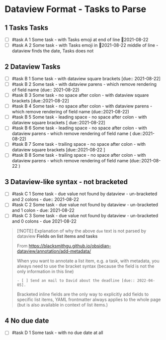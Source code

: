 # Dataview Format - Tasks to Parse

## 1 Tasks Tasks

- [ ] #task A 1 Some task - with Tasks emoji at end of line 📅2021-08-22
- [ ] #task A 2 Some task - with Tasks emoji in 📅2021-08-22 middle of line - dataview finds the date, Tasks does not

## 2 Dataview Tasks

- [ ] #task B 1 Some task - with dataview square brackets [due:: 2021-08-22]
- [ ] #task B 2 Some task - with dataview parens - which remove rendering of field name (due:: 2021-08-22)
- [ ] #task B 3 Some task - no space after colon - with dataview square brackets [due::2021-08-22]
- [ ] #task B 4 Some task - no space after colon - with dataview parens - which remove rendering of field name (due::2021-08-22)
- [ ] #task B 5 Some task - leading space - no space after colon - with dataview square brackets [  due::2021-08-22]
- [ ] #task B 6 Some task - leading space - no space after colon - with dataview parens - which remove rendering of field name (  due::2021-08-22)
- [ ] #task B 7 Some task - trailing space - no space after colon - with dataview square brackets [due::2021-08-22  ]
- [ ] #task B 8 Some task - trailing space - no space after colon - with dataview parens - which remove rendering of field name (due::2021-08-22  )

## 3 Dataview-like syntax - not bracketed

- [ ] #task C 1 Some task - due value not found by dataview - un-bracketed and 2 colons - due:: 2021-08-22
- [ ] #task C 2 Some task - due value not found by dataview - un-bracketed and 1 colon - due: 2021-08-22
- [ ] #task C 3 Some task - due value not found by dataview - un-bracketed and 0 colons - due 2021-08-22

> [!NOTE] Explanation of why the above `due` text is not parsed by dataview
> **Fields on list items and tasks**
>
> From <https://blacksmithgu.github.io/obsidian-dataview/annotation/add-metadata/>
>
> When you want to annotate a list item, e.g. a task, with metadata, you always need to use the bracket syntax (because the field is not the only information in this line)
>
> `- [ ] Send an mail to David about the deadline [due:: 2022-04-05].`
>
> Bracketed inline fields are the only way to explicitly add fields to specific list items, YAML frontmatter always applies to the whole page (but is also available in context of list items.)

## 4 No due date

- [ ] #task D 1 Some task - with no due date at all
